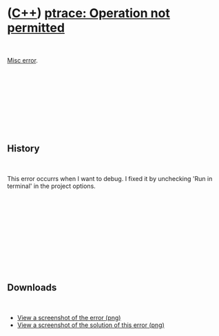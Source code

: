 
 

 

 

 

 

([C++](Cpp.md)) [ptrace: Operation not permitted](CppMiscErrorPtraceOperationNotPermitted.md)
===============================================================================================

 

[Misc error](CppMiscError.md).

 

 

 

 

 

History
-------

 

This error occurrs when I want to debug. I fixed it by unchecking 'Run
in terminal' in the project options.

 

 

 

 

 

 

Downloads
---------

 

-   [View a screenshot of the
    error (png)](CppMiscPtraceOperationNotPermitted.png)
-   [View a screenshot of the solution of this
    error (png)](CppMiscErrorPtraceOperationNotPermittedSolution.png)

 

 

 

 

 

 


